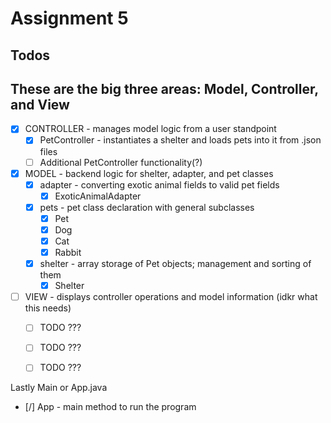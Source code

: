 # Assignment 5

## Todos

These are the big three areas: Model, Controller, and View
----------------------------------------------------------

- [X] CONTROLLER - manages model logic from a user standpoint
    - [X] PetController - instantiates a shelter and loads pets into it from .json files
    - [ ] Additional PetController functionality(?)

- [X] MODEL - backend logic for shelter, adapter, and pet classes
    - [X] adapter - converting exotic animal fields to valid pet fields
        - [X] ExoticAnimalAdapter
    - [X] pets - pet class declaration with general subclasses
        - [X] Pet
        - [X] Dog
        - [X] Cat
        - [X] Rabbit
    - [X] shelter - array storage of Pet objects; management and sorting of them
        - [X] Shelter

- [ ] VIEW - displays controller operations and model information (idkr what this needs)
    - [ ] TODO ???
    - [ ] TODO ???
    - [ ] TODO ???


Lastly Main or App.java
- [/] App - main method to run the program
